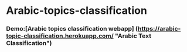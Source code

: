 # Arabic-topics-classification

### Demo:[Arabic topics classification webapp] (https://arabic-topic-classification.herokuapp.com/ "Arabic Text Classification")  
